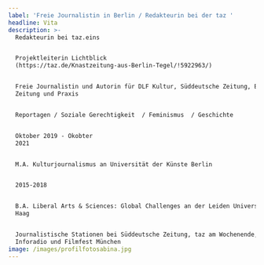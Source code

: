 ```yaml
---
label: 'Freie Journalistin in Berlin / Redakteurin bei der taz '
headline: Vita
description: >-
  Redakteurin bei taz.eins 


  Projektleiterin Lichtblick
  (https://taz.de/Knastzeitung-aus-Berlin-Tegel/!5922963/)


  Freie Journalistin und Autorin für DLF Kultur, Süddeutsche Zeitung, Berliner
  Zeitung und Praxis


  Reportagen / Soziale Gerechtigkeit  / Feminismus  / Geschichte


  Oktober 2019 - Okobter
  2021                                                              


  M.A. Kulturjournalismus an Universität der Künste Berlin


  2015-2018                                                                                                                                                        


  B.A. Liberal Arts & Sciences: Global Challenges an der Leiden Universität den
  Haag


  Journalistische Stationen bei Süddeutsche Zeitung, taz am Wochenende, rbb
  Inforadio und Filmfest München
image: /images/profilfotosabina.jpg
---
```


